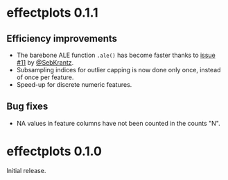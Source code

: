 # effectplots 0.1.1

## Efficiency improvements

- The barebone ALE function `.ale()` has become faster thanks to [issue #11](https://github.com/mayer79/effectplots/issues/11) by [@SebKrantz](https://github.com/SebKrantz).
- Subsampling indices for outlier capping is now done only once, instead of once per feature.
- Speed-up for discrete numeric features.

## Bug fixes

- NA values in feature columns have not been counted in the counts "N".

# effectplots 0.1.0

Initial release.

